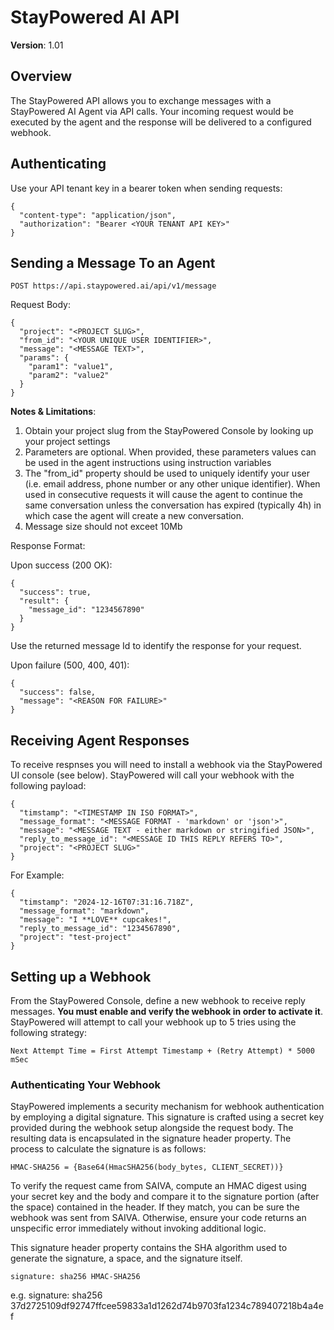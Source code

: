 # StayPowered AI API
**Version**: 1.01 

## Overview

The StayPowered API allows you to exchange messages with a StayPowered AI Agent via API calls. Your incoming request would be executed by the agent and the response will be delivered to a configured webhook.

## Authenticating

Use your API tenant key in a bearer token when sending requests:

```
{
  "content-type": "application/json",
  "authorization": "Bearer <YOUR TENANT API KEY>"
}
```

## Sending a Message To an Agent

```
POST https://api.staypowered.ai/api/v1/message
```

Request Body:

```
{
  "project": "<PROJECT SLUG>",
  "from_id": "<YOUR UNIQUE USER IDENTIFIER>",
  "message": "<MESSAGE TEXT>",
  "params": {
    "param1": "value1",
    "param2": "value2"
  }
}
```
**Notes & Limitations**:
1. Obtain your project slug from the StayPowered Console by looking up your project settings
2. Parameters are optional. When provided, these parameters values can be used in the agent instructions using instruction variables
3. The "from_id" property should be used to uniquely identify your user (i.e. email address, phone number or any other unique identifier). When used in consecutive requests it will cause the agent to continue the same conversation unless the conversation has expired (typically 4h) in which case the agent will create a new conversation.   
4. Message size should not exceet 10Mb

Response Format:

Upon success (200 OK):
```
{
  "success": true,
  "result": {
    "message_id": "1234567890"
  }
}
```
Use the returned message Id to identify the response for your request. 

Upon failure (500, 400, 401):
```
{
  "success": false,
  "message": "<REASON FOR FAILURE>"
}
```

## Receiving Agent Responses

To receive respnses you will need to install a webhook via the StayPowered UI console (see below). 
StayPowered will call your webhook with the following payload:

```
{
  "timstamp": "<TIMESTAMP IN ISO FORMAT>",
  "message_format": "<MESSAGE FORMAT - 'markdown' or 'json'>",
  "message": "<MESSAGE TEXT - either markdown or stringified JSON>",
  "reply_to_message_id": "<MESSAGE ID THIS REPLY REFERS TO>",
  "project": "<PROJECT SLUG>"
}
```

For Example:
```
{
  "timstamp": "2024-12-16T07:31:16.718Z",
  "message_format": "markdown",
  "message": "I **LOVE** cupcakes!",
  "reply_to_message_id": "1234567890",
  "project": "test-project"
}
```

## Setting up a Webhook

From the StayPowered Console, define a new webhook to receive reply messages. **You must enable and verify the webhook in order to activate it**.
StayPowered will attempt to call your webhook up to 5 tries using the following strategy:
```
Next Attempt Time = First Attempt Timestamp + (Retry Attempt) * 5000 mSec 
```

### Authenticating Your Webhook

StayPowered implements a security mechanism for webhook authentication by employing a digital signature. This signature is crafted using a secret key provided during the webhook setup alongside the request body. The resulting data is encapsulated in the signature header property. The process to calculate the signature is as follows:

```HMAC-SHA256 = {Base64(HmacSHA256(body_bytes, CLIENT_SECRET))}```

To verify the request came from SAIVA, compute an HMAC digest using your secret key and the body and compare it to the signature portion (after the space) contained in the header. If they match, you can be sure the webhook was sent from SAIVA. Otherwise, ensure your code returns an unspecific error immediately without invoking additional logic.

This signature header property contains the SHA algorithm used to generate the signature, a space, and the signature itself. 

```signature: sha256 HMAC-SHA256```

e.g. signature: sha256 37d2725109df92747ffcee59833a1d1262d74b9703fa1234c789407218b4a4ef

